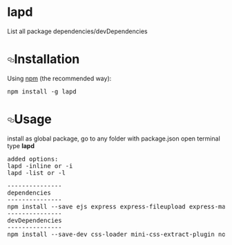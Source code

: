 # lapd
List all package dependencies/devDependencies

<h1><a id="user-content-installation" class="deep-link" href="#installation" aria-hidden="true" rel="nofollow"><svg aria-hidden="true" class="deep-link-icon" height="16" version="1.1" viewBox="0 0 16 16" width="16"><path d="M4 9h1v1H4c-1.5 0-3-1.69-3-3.5S2.55 3 4 3h4c1.45 0 3 1.69 3 3.5 0 1.41-.91 2.72-2 3.25V8.59c.58-.45 1-1.27 1-2.09C10 5.22 8.98 4 8 4H4c-.98 0-2 1.22-2 2.5S3 9 4 9zm9-3h-1v1h1c1 0 2 1.22 2 2.5S13.98 12 13 12H9c-.98 0-2-1.22-2-2.5 0-.83.42-1.64 1-2.09V6.25c-1.09.53-2 1.84-2 3.25C6 11.31 7.55 13 9 13h4c1.45 0 3-1.69 3-3.5S14.5 6 13 6z"></path></svg></a>Installation</h1>
<p>Using <a href="http://npmjs.org" rel="nofollow">npm</a> (the recommended way):</p>
<div class="highlight sh"><pre class="editor editor-colors"><div class="line"><span class="source shell"><span>npm&nbsp;install&nbsp;-g&nbsp;lapd</span></span></div></pre></div>

<h1><a id="user-content-usage" class="deep-link" href="#usage" aria-hidden="true" rel="nofollow"><svg aria-hidden="true" class="deep-link-icon" height="16" version="1.1" viewBox="0 0 16 16" width="16"><path d="M4 9h1v1H4c-1.5 0-3-1.69-3-3.5S2.55 3 4 3h4c1.45 0 3 1.69 3 3.5 0 1.41-.91 2.72-2 3.25V8.59c.58-.45 1-1.27 1-2.09C10 5.22 8.98 4 8 4H4c-.98 0-2 1.22-2 2.5S3 9 4 9zm9-3h-1v1h1c1 0 2 1.22 2 2.5S13.98 12 13 12H9c-.98 0-2-1.22-2-2.5 0-.83.42-1.64 1-2.09V6.25c-1.09.53-2 1.84-2 3.25C6 11.31 7.55 13 9 13h4c1.45 0 3-1.69 3-3.5S14.5 6 13 6z"></path></svg></a>Usage</h1>
<p>install as global package, go to any folder with package.json open terminal type <b>lapd</b></p>
<pre>
added options:
lapd -inline or -i
lapd -list or -l
</pre>
<pre>
---------------
dependencies
---------------
npm install --save ejs express express-fileupload express-mailer express-session express-validator mongoose passport passport-local session-file-store
---------------
devDependencies
---------------
npm install --save-dev css-loader mini-css-extract-plugin node-sass nodemon sass-loader webpack webpack-cl
</pre>
